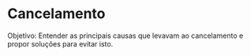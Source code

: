 # Cancelamento
Objetivo: Entender as principais causas que levavam ao cancelamento e propor soluções para evitar isto.
